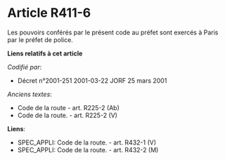 # Article R411-6

Les pouvoirs conférés par le présent code au préfet sont exercés à Paris par le préfet de police.

**Liens relatifs à cet article**

_Codifié par_:

  - Décret n°2001-251 2001-03-22 JORF 25 mars 2001

_Anciens textes_:

  - Code de la route - art. R225-2 (Ab)
  - Code de la route. - art. R225-2 (V)

**Liens**:

  - SPEC_APPLI: Code de la route. - art. R432-1 (V)
  - SPEC_APPLI: Code de la route. - art. R432-2 (M)
